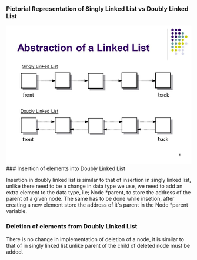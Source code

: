 ### Pictorial Representation of Singly Linked List vs Doubly Linked List 
<img src="images/doublyll.jpg"/>
### Insertion of elements into Doubly Linked List

Insertion in doubly linked list is similar to that of insertion in singly linked list, unlike there need to be a change in data type we use, we need to add an extra element to the data type, i.e; Node *parent, to store the address of the parent of a given node. The same has to be done while insetion, after creating a new element store the address of it's parent in the Node *parent variable.
### Deletion of elements from Doubly Linked List

There is no change in implementation of deletion of a node, it is similar to that of in singly linked list unlike parent of the child of deleted node must be added.

